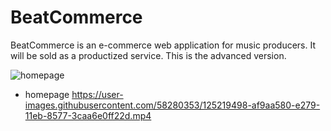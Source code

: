 # BeatCommerce

BeatCommerce is an e-commerce web application for music producers. It will be sold as a productized service. This is the advanced version.

![homepage](https://user-images.githubusercontent.com/58280353/125215494-7d387a80-e270-11eb-9629-73043bf53945.PNG)
- homepage
https://user-images.githubusercontent.com/58280353/125219498-af9aa580-e279-11eb-8577-3caa6e0ff22d.mp4
